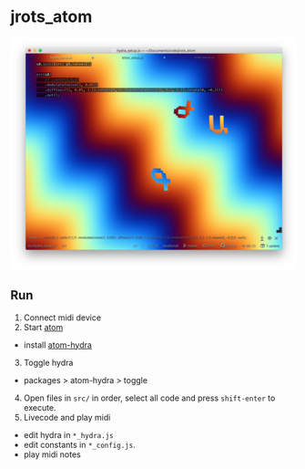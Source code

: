 # jrots_atom

![example](assets/images/jrots_example_2.png)

## Run

1. Connect midi device
2. Start [atom](https://atom.io/)
 - install [atom-hydra](https://atom.io/packages/atom-hydra)
3. Toggle hydra
 - packages > atom-hydra > toggle
4. Open files in `src/` in order, select all code and press `shift-enter` to execute.
5. Livecode and play midi
 - edit hydra in `*_hydra.js`
 - edit constants in `*_config.js`.
 - play midi notes
